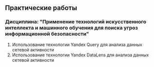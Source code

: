 ## Практические работы
### Дисциплина: "Применение технологий искусственного интеллекта и машинного обучения для поиска угроз информационной безопасности"
1. Использование технологии Yandex Query для анализа данных сетевой активности
2. Использование технологии Yandex DataLens для анализа данных сетевой активности